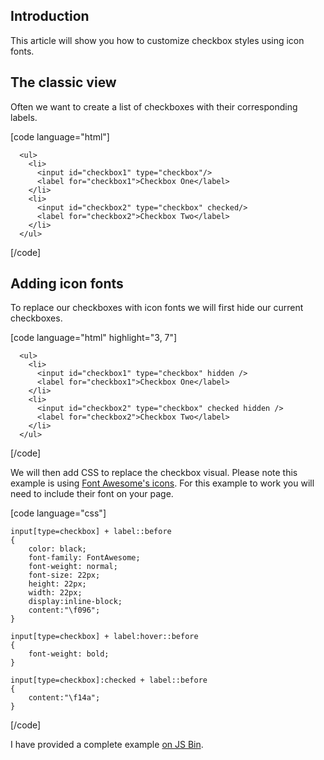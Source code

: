 ## Introduction

This article will show you how to customize checkbox styles using icon fonts.

## The classic view

Often we want to create a list of checkboxes with their corresponding labels.

[code language="html"]

	  <ul>
	    <li>
	      <input id="checkbox1" type="checkbox"/> 
	      <label for="checkbox1">Checkbox One</label>
	    </li>
	    <li>
	      <input id="checkbox2" type="checkbox" checked/> 
	      <label for="checkbox2">Checkbox Two</label>
	    </li>
	  </ul>
	
		
[/code]

## Adding icon fonts

To replace our checkboxes with icon fonts we will first hide our current checkboxes.

[code language="html" highlight="3, 7"]

	  <ul>
	    <li>
	      <input id="checkbox1" type="checkbox" hidden /> 
	      <label for="checkbox1">Checkbox One</label>
	    </li>
	    <li>
	      <input id="checkbox2" type="checkbox" checked hidden /> 
	      <label for="checkbox2">Checkbox Two</label>
	    </li>
	  </ul>
	
		
[/code]

We will then add CSS to replace the checkbox visual. Please note this example is using [Font Awesome's icons](http://fortawesome.github.io/Font-Awesome). For this example to work you will need to include their font on your page.

[code language="css"]

	input[type=checkbox] + label::before
	{
	    color: black;
	    font-family: FontAwesome;
	    font-weight: normal;
	    font-size: 22px;
	    height: 22px;
	    width: 22px;
	    display:inline-block;
	    content:"\f096";
	}
	
	input[type=checkbox] + label:hover::before
	{
	    font-weight: bold;
	}
	
	input[type=checkbox]:checked + label::before
	{
	    content:"\f14a";
	}
		
[/code]

I have provided a complete example [on JS Bin](http://jsbin.com/maxoqoyole/1/edit?html,css,output).